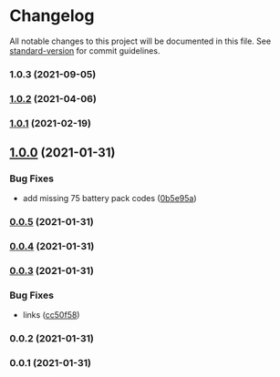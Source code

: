 # Changelog

All notable changes to this project will be documented in this file. See [standard-version](https://github.com/conventional-changelog/standard-version) for commit guidelines.

### 1.0.3 (2021-09-05)

### [1.0.2](https://github.com/teslahunt/title/compare/v1.0.1...v1.0.2) (2021-04-06)

### [1.0.1](https://github.com/teslahunt/title/compare/v1.0.0...v1.0.1) (2021-02-19)

## [1.0.0](https://github.com/teslahunt/title/compare/v0.0.5...v1.0.0) (2021-01-31)


### Bug Fixes

* add missing 75 battery pack codes ([0b5e95a](https://github.com/teslahunt/title/commit/0b5e95a12c6f25ee20deeb2429808f9a8797e2a8))

### [0.0.5](https://github.com/teslahunt/title/compare/v0.0.4...v0.0.5) (2021-01-31)

### [0.0.4](https://github.com/teslahunt/title/compare/v0.0.3...v0.0.4) (2021-01-31)

### [0.0.3](https://github.com/teslahunt/title/compare/v0.0.2...v0.0.3) (2021-01-31)


### Bug Fixes

* links ([cc50f58](https://github.com/teslahunt/title/commit/cc50f58149543cafcaab374bb245f09b7b377f11))

### 0.0.2 (2021-01-31)

### 0.0.1 (2021-01-31)
